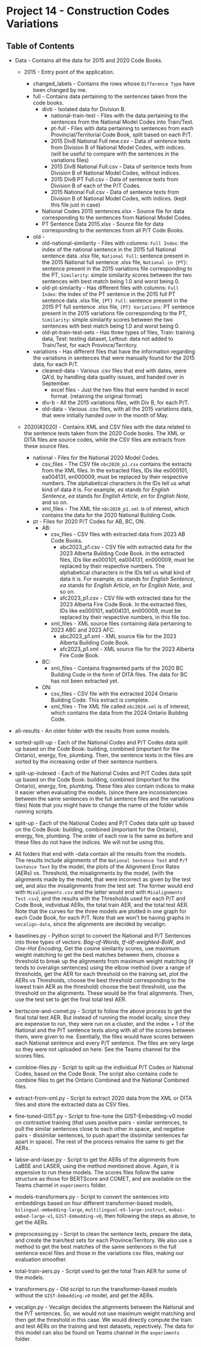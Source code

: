 # Project 14 - Construction Codes Variations

## Table of Contents
- Data - Contains all the data for 2015 and 2020 Code Books.
  - 2015 - Entry point of the application.
    - changed_labels - Contains the rows whose `Difference Type` have been changed by me.
    - full - Contains data pertaining to the sentences taken from the code books.
      - divb - Isolated data for Division B.
        - national-train-test - Files with the data pertaining to the sentences from the National Model Codes into Train/Test.
        - pt-full - Files with data pertaining to sentences from each Provincial/Territorial Code Book, split based on each P/T.
        - 2015 DivB National Full new.csv - Data of sentence texts from Division B of National Model Codes, with indices. (will be useful to compare with the sentences in the variations files)
        - 2015 DivB National Full.csv - Data of sentence texts from Division B of National Model Codes, without indices.
        - 2015 DivB PT Full.csv - Data of sentence texts from Division B of each of the P/T Codes.
        - 2015 National Full.csv - Data of sentence texts from Division B of National Model Codes, with indices. (kept this file just in case)
      - National Codes 2015 sentences.xlsx - Source file for data corresponding to the sentences from National Model Codes.
      - PT Sentence Data 2015.xlsx - Source file for data corresponding to the sentences from all P/T Code Books.
    - old - 
      - old-national-similarity - Files with columns: `Full Index`: the index of the national sentence in the 2015 full National sentence data .xlsx file, `National Full`: sentence present in the 2015 National full sentence .xlsx file, `National in {PT}`: sentence present in the 2015 variations file corresponding to the PT, `Similarity`: simple similarity scores between the two sentences with best match being 1.0 and worst being 0.
      - old-pt-similarity - Has different files with columns: `Full Index`: the index of the PT sentence in the 2015 full PT sentence data .xlsx file, `{PT} Full`: sentence present in the 2015 PT full sentence .xlsx file, `{PT} Variations`: PT sentence present in the 2015 variations file corresponding to the PT, `Similarity`: simple similarity scores between the two sentences with best match being 1.0 and worst being 0.
      - old-pt-train-test-sets - Has three types of files, Train: training data, Test: testing dataset, Leftout: data not added to Train/Test, for each Province/Territory.
    - variations - Has different files that have the information regarding the variations in sentences that were manually found for the 2015 data, for each P/T.
      - cleaned-data - Various .csv files that end with dates, were QA'd, by handling data quality issues, and handed over in September.
        - excel files - Just the two files that were handed in excel format. (retaining the original format)
      - div-b - All the 2015 variations files, with Div B, for each P/T.
      - old-data - Various .csv files, with all the 2015 variations data, that were initially handed over in the month of May.
        
  - 2020(#2020) - Contains XML and CSV files with the data related to the sentence texts taken from the 2020 Code books. The XML or DITA files are source codes, while the CSV files are extracts from these source files.
    - national - Files for the National 2020 Model Codes.
      - csv_files - The CSV file `nbc2020_p1.csv` contains the extracts from the XML files. In the extracted files, IDs like es000101, ea004131, en000009, must be replaced by their respective numbers. The alphabetical characters in the IDs tell us what kind of data it is. For example, *es* stands for *English Sentence*, *ea* stands for *English Article*, *en* for *English Note*, and so on.
      - xml_files - The XML file `nbc2020_p1.xml` is of interest, which contains the data for the 2020 National Building Code.
    - pt - Files for 2020 P/T Codes for AB, BC, ON. 
      - AB:
          - csv_files - CSV files with extracted data from 2023 AB Code Books.
            - abc2023_p1.csv - CSV file with extracted data for the 2023 Alberta Building Code Book. In the extracted files, IDs like es000101, ea004131, en000009, must be replaced by their respective numbers. The alphabetical characters in the IDs tell us what kind of data it is. For example, *es* stands for *English Sentence*, *ea* stands for *English Article*, *en* for *English Note*, and so on.
            - afc2023_p1.csv - CSV file with extracted data for the 2023 Alberta Fire Code Book. In the extracted files, IDs like es000101, ea004131, en000009, must be replaced by their respective numbers, in this file too.
          - xml_files - XML source files containing data pertaining to 2023 ABC and 2023 AFC.
            - abc2023_p1.xml - XML source file for the 2023 Alberta Building Code Book.
            - afc2023_p1.xml - XML source file for the 2023 Alberta Fire Code Book.
      - BC:
          - xml_files - Contains fragmented parts of the 2020 BC Building Code in the form of DITA files. The data for BC has not been extracted yet.
      - ON:
          - csv_files - CSV file with the extracted 2024 Ontario Building Code. This extract is complete.
          - xml_files - The XML file called `obc2024.xml` is of interest, which contains the data from the 2024 Ontario Building Code.

- all-results - An older folder with the results from some models.

- sorted-split-up - Each of the National Codes and P/T Codes data split up based on the Code Book: building, combined (important for the Ontario), energy, fire, plumbing. Then, the sentence texts in the files are sorted by the increasing order of their sentence numbers.

- split-up-indexed - Each of the National Codes and P/T Codes data split up based on the Code Book: building, combined (important for the Ontario), energy, fire, plumbing. These files also contain indices to make it easier when evaluating the models. (since there are inconsistencies between the same sentences in the full sentence files and the variations files) Note that you might have to change the name of the folder while running scripts.

- split-up - Each of the National Codes and P/T Codes data split up based on the Code Book: building, combined (important for the Ontario), energy, fire, plumbing. The order of each row is the same as before and these files do not have the indices. We will not be using this. 

- All folders that end with -data contain all the results from the models. The results include alignments of the `National Sentence Text` and `P/T Sentence Text` by the model, the plots of the Alignment Error Rates (AERs) vs. Threshold, the misalignments by the model, (with the alignments made by the model, that were incorrect as given by the test set, and also the misalignments from the test set. The former would end with `Misalignments.csv` and the latter would end with `Misalignments Test.csv`), and the results with the Thresholds used for each P/T and Code Book, individual AERs, the total train AER, and the total test AER. Note that the curves for the three models are plotted in one graph for each Code Book, for each P/T. Note that we won't be having graphs in `vecalign-data`, since the alignments are decided by vecalign.

- baselines.py - Python script to convert the National and P/T Sentences into three types of vectors: *Bag-of-Words*, *tf-idf-weighted-BoW*, and *One-Hot Encoding*, Get the cosine similarity scores, use maximum weight matching to get the best matches between them, choose a threshold to break up the alignments from maximum weight matching (it tends to overalign sentences) using the elbow method (over a range of thresholds, get the AER for each threshold on the training set, plot the AERs vs Thresholds, choose the best threshold corresponding to the lowest train AER as the threshold) choose the best threshold, use the threshold on the alignments. These would be the final alignments. Then, use the test set to get the final total test AER.

- bertscore-and-comet.py - Script to follow the above process to get the final total test AER. But instead of running the model locally, since they are expensive to run, they were run on a cluster, and the index + 1 of the National and the P/T sentence texts along with all of the scores between them, were given to me. Esentially, the files would have scores between each National sentence and every P/T sentence. The files are very large so they were not uploaded on here. See the Teams channel for the scores files.

- combine-files.py - Script to split up the individual P/T Codes or National Codes, based on the Code Book. The script also contains code to combine files to get the Ontario Combined and the National Combined files.

- extract-from-xml.py - Script to extract 2020 data from the XML or DITA files and store the extracted data as CSV files.

- fine-tuned-GIST.py - Script to fine-tune the GIST-Embedding-v0 model on contrastive training (that uses positive pairs - similar sentences, to pull the similar sentences close to each other in space, and negative pairs - dissimilar sentences, to push apart the dissimilar sentences far apart in space). The rest of the process remains the same to get the AERs.

- labse-and-laser.py - Script to get the AERs of the alignments from LaBSE and LASER, using the method mentioned above. Again, it is expensive to run these models. The scores files follow the same structure as those for BERTScore and COMET, and are available on the Teams channel in `experiments` folder.

- models-transformers.py - Script to convert the sentences into embeddings based on four different transformer-based models, `bilingual-embedding-large`, `multilingual-e5-large-instruct`, `mxbai-embed-large-v1`, `GIST-Embedding-v0`, then following the steps as above, to get the AERs.

- preprocessing.py - Script to clean the sentence texts, prepare the data, and create the train/test sets for each Province/Territory. We also use a method to get the best matches of the same sentences in the full sentence excel files and those in the variations csv files, making our evaluation smoother.

- total-train-aers.py - Script used to get the total Train AER for some of the models.

- transformers.py - Old script to run the transformer-based models without the `GIST-Embedding-v0` model, and get the AERs.

- vecalign.py - Vecalign decides the alignments between the National and the P/T sentences. So, we would not use maximum weight matching and then get the threshold in this case. We would directly compute the train and test AERs on the training and test datasets, repectively. The data for this model can also be found on Teams channel in the `experiments` folder.

